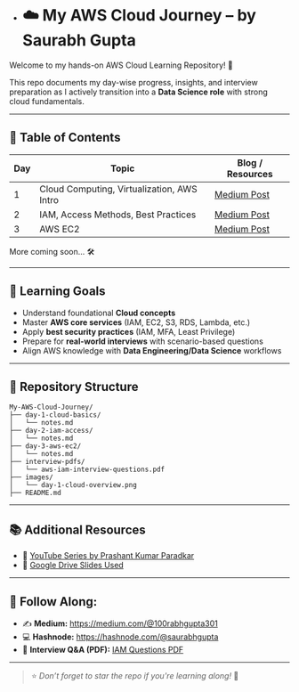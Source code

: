 * # ☁️ My AWS Cloud Journey – by Saurabh Gupta

Welcome to my hands-on AWS Cloud Learning Repository! 🚀

This repo documents my day-wise progress, insights, and interview preparation as I actively transition into a **Data Science role** with strong cloud fundamentals.

---

## 📅 Table of Contents

| Day | Topic                             | Blog / Resources |
|-----|-----------------------------------|------------------|
| 1   | Cloud Computing, Virtualization, AWS Intro | [Medium Post](https://medium.com/@100rabhgupta301/aws-day-1-cloud-computing-virtualization-aws-overview-b26718c7082b) |
| 2   | IAM, Access Methods, Best Practices        | [Medium Post](https://medium.com/@100rabhgupta301/aws-day-2-iam-and-access-methods-explained-simply-abc123456) |
| 3   | AWS EC2                                    | [Medium Post](https://medium.com/@100rabhgupta301/%EF%B8%8F-day-3-deep-dive-into-amazon-ec2-5bd42f402c19) |
More coming soon... 🛠️

---

## 🎯 Learning Goals

- Understand foundational **Cloud concepts**
- Master **AWS core services** (IAM, EC2, S3, RDS, Lambda, etc.)
- Apply **best security practices** (IAM, MFA, Least Privilege)
- Prepare for **real-world interviews** with scenario-based questions
- Align AWS knowledge with **Data Engineering/Data Science** workflows

---

## 📁 Repository Structure

```
My-AWS-Cloud-Journey/
├── day-1-cloud-basics/
│   └── notes.md
├── day-2-iam-access/
│   └── notes.md
├── day-3-aws-ec2/
│   └── notes.md
├── interview-pdfs/
│   └── aws-iam-interview-questions.pdf
├── images/
│   └── day-1-cloud-overview.png
├── README.md
```

---

## 📚 Additional Resources

- 🎥 [YouTube Series by Prashant Kumar Paradkar](https://youtu.be/N4sJj-SxX00)
- 📑 [Google Drive Slides Used](https://drive.google.com/drive/folders/1zuTNWyGelOiTALDZt7RF4E3uMHhcbIU7)

---

## 🔗 Follow Along:

- ✍️ **Medium:** https://medium.com/@100rabhgupta301
- 💻 **Hashnode:** https://hashnode.com/@saurabhgupta
- 📄 **Interview Q&A (PDF):** [IAM Questions PDF](https://github.com/Saurabhgupta301/My-AWS-Cloud-Journey/blob/main/interview-pdfs/aws-iam-interview-questions.pdf)

---

> ⭐ *Don’t forget to star the repo if you're learning along!* 🌟

